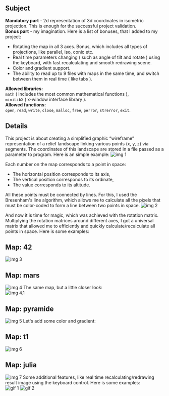 ## Subject
**Mandatory part** - 2d representation of 3d coordinates in isometric projection. This is enough for the successful project validation.  
**Bonus part** - my imagination. Here is a list of bonuses, that I added to my project:  
* Rotating the map in all 3 axes. Bonus, which includes all types of projections, like parallel, iso, conic etc.  
* Real time parameters changing ( such as angle of tilt and rotate ) using the keyboard, with fast recalculating and smooth redrawing scene.
* Color and gradient support.  
* The ability to read up to 9 files with maps in the same time, and switch between them in real time ( like tabs ).  

**Allowed libraries:**  
`math` ( includes the most common mathematical functions ),  
`miniLibX` ( x-window interface library ).  
**Allowed functions:**  
`open`, `read`, `write`, `close`, `malloc`, `free`, `perror`, `strerror`, `exit`.
## Details
This project is about creating a simplified graphic “wireframe” representation of a relief landscape linking various points
(x, y, z) via segments. The coordinates of this landscape are stored in a file passed as
a parameter to program. Here is an simple example:
![img 1](https://pp.userapi.com/c639418/v639418165/394d6/G1w82tAq22Y.jpg)  
  
Each number on the map corresponds to a point in space:  
  
* The horizontal position corresponds to its axis,  
* The vertical position corresponds to its ordinate,  
* The value corresponds to its altitude.  
  

All these points must be connected by lines. For this, I used the Bresenham's line algorithm, which allows me to calculate all the pixels that must be color-coded to form a line between two points in space.
![img 2](https://pp.userapi.com/c639418/v639418165/394e0/mOG2fy8P7Og.jpg)  
  
And now it is time for magic, which was achieved with the rotation matrix. Multiplying the rotation matrices around different axes, I got a universal matrix that allowed me to efficiently and quickly calculate/recalculate all points in space. Here is some examples:  
## Map: 42
![img 3](https://pp.userapi.com/c639418/v639418165/394ea/NviXSJ7YRK8.jpg)
## Map: mars
![img 4](https://pp.userapi.com/c639418/v639418165/394f8/dZucbzH7Pvg.jpg)
The same map, but a little closer look:  
![img 4.1](https://pp.userapi.com/c639418/v639418165/39835/KQAT4hjFbyQ.jpg)
## Map: pyramide
![img 5](https://pp.userapi.com/c639418/v639418165/39776/muj6JcxfEXY.jpg)
Let's add some color and gradient:
## Map: t1
![img 6](https://pp.userapi.com/c639418/v639418165/3983f/AmOhUtbdXL4.jpg)
## Map: julia
![img 7](https://pp.userapi.com/c639418/v639418165/39878/die6jioFOzE.jpg)
Some additional features, like real time recalculating/redrawing result image using the keyboard control. Here is some examples:  
![gif 1](https://github.com/kandreyc/additionalthing/blob/master/04.gif)
![gif 2](https://github.com/kandreyc/additionalthing/blob/master/07.gif?raw=true)
 
